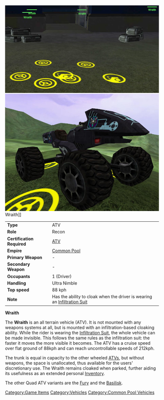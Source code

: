 ![](../images/Wraiths.jpg "fig:Wraiths.jpg") ![](../images/Wraith.jpg "fig:Wraith.jpg")
Wraith\]\]

|                            |                                                                                                             |
| -------------------------- | ----------------------------------------------------------------------------------------------------------- |
| **Type**                   | ATV                                                                                                         |
| **Role**                   | Recon                                                                                                       |
| **Certification Required** | [ATV](<ATV_(Certification)>)                                                                     |
| **Empire**                 | [Common Pool](../terminology/Common_Pool.md)                                                                    |
| **Primary Weapon**         | \-                                                                                                          |
| **Secondary Weapon**       | \-                                                                                                          |
| **Occupants**              | 1 (Driver)                                                                                                  |
| **Handling**               | Ultra Nimble                                                                                                |
| **Top speed**              | 88 kph                                                                                                      |
| **Note**                   | Has the ability to cloak when the driver is wearing an [Infiltration Suit](../items/Infiltration_Suit.md) |

**Wraith**

The **Wraith** is an all terrain vehicle (ATV). It is not mounted with
any weapons systems at all, but is mounted with an infiltration-based
cloaking ability. While the rider is wearing the [Infiltration
Suit](../items/Infiltration_Suit.md), the whole vehicle can be made
invisible. This follows the same rules as the infiltration suit: the
faster it moves the more visible it becomes. The ATV has a cruise speed
over flat ground of 88kph and can reach uncontrollable speeds of 212kph.

The trunk is equal in capacity to the other wheeled
[ATVs](ATV.md), but without weapons, the space is unallocated,
thus available for the users' discretionary use. The Wraith remains
cloaked when parked, further aiding its usefulness as an extended
personal [Inventory](../terminology/Inventory.md).

The other Quad ATV variants are the [Fury](Fury.md) and the
[Basilisk](Basilisk.md).

[Category:Game Items](Category:Game_Items.md)
[Category:Vehicles](Category:Vehicles.md) [Category:Common Pool
Vehicles](Category:Common_Pool_Vehicles.md)
